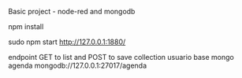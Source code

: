 Basic project - node-red and mongodb

npm install

sudo npm start
http://127.0.0.1:1880/

endpoint GET to list and POST to save
collection usuario
base mongo agenda
mongodb://127.0.0.1:27017/agenda

